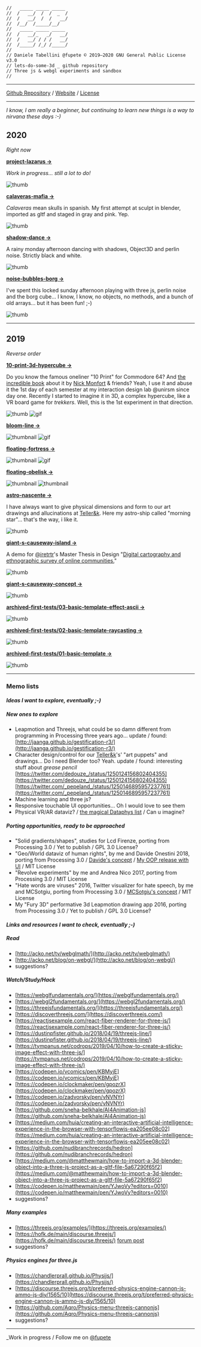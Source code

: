 ```
//   _____ _____ _____  
//  /   __/  /  /  _  /    
//  /   __/  /  /   __/  
//  /__/  /_____/__/     
//   _____ _____ _____  
//  /   __/_   _/   __/  
//  /   __/ / / /   __/  
//  /_____/ /_/ /_____/    
//                       
// Daniele Tabellini @fupete © 2019–2020 GNU General Public License v3.0
// lets-do-some-3d _ github repository
// Three js & webgl experiments and sandbox
//
```
-----

[Github Repository](https://github.com/Fupete/lets-do-some-3d) / [Website](https://fupete.github.io/lets-do-some-3d/) / [License](https://github.com/Fupete/lets-do-some-3d/blob/master/LICENSE)

-----

_I know, I am really a beginner, but continuing to learn new things is a way to nirvana these days :-)_

## 2020
_Right now_

**[project-lazarus &rarr;](./project-lazarus)**

_Work in progress... still a lot to do!_

![thumb](./project-lazarus/project-lazarus.png)

**[calaveras-mafia &rarr;](./calaveras-mafia)**

_Calaveras_ mean skulls in spanish. My first attempt at sculpt in blender, imported as gltf and staged in gray and pink. Yep.  

![thumb](./calaveras-mafia/calaveras-mafia.png)

**[shadow-dance &rarr;](./shadow-dance)**

A rainy monday afternoon dancing with shadows, Object3D and perlin noise. Strictly black and white.

![thumb](./shadow-dance/shadow-dance.png)

**[noise-bubbles-borg &rarr;](./noise-bubbles-borg)**

I've spent this locked sunday afternoon playing with three js, perlin noise and the borg cube... I know, I know, no objects, no methods, and a bunch of old arrays... but it has been fun! ;-)

![thumb](./noise-bubbles-borg/noise-bubbles-borg.png)

-----

## 2019
_Reverse order_

**[10-print-3d-hypercube &rarr;](./10-print-3d-hypercube)**

Do you know the famous oneliner "10 Print" for Commodore 64? And [the incredible book](https://10print.org/) about it by [Nick Monfort](https://nickm.com/) & friends? Yeah, I use it and abuse it the 1st day of each semester at my interaction design lab @unirsm since day one. Recently I started to imagine it in 3D, a complex hypercube, like a VR board game for _trekkers_. Well, this is the 1st experiment in that direction.

![thumb](./10-print-3d-hypercube/10-print-3d-hypercube-320.png) ![gif](./10-print-3d-hypercube/10-print-3d-hypercube.gif)


**[bloom-line &rarr;](./bloom-line)**

![thumbnail](./bloom-line/bloom-line-320.png) ![gif](./bloom-line/bloom-line.gif)


**[floating-fortress &rarr;](./floating-fortress)**

![thumbnail](./floating-fortress/floating-fortress-320.png) ![gif](./floating-fortress/floating-fortress.gif)

**[floating-obelisk &rarr;](./floating-obelisk)**

![thumbnail](./floating-obelisk/floating-obelisk-320.png) ![thumbnail](./floating-obelisk/floating-obelisk.gif)

**[astro-nascente &rarr;](./astro-nascente)**

I have always want to give physical dimensions and form to our art drawings and allucinations at  [Teller&k](https://tellerk.com/drawings). Here my astro-ship called "morning star"... that's the way, i like it.

![thumb](./astro-nascente/astro-nascente.png)

**[giant-s-causeway-island &rarr;](./giant-s-causeway-island)**

A demo for [@iretrtr](https://iretrtr.github.io/)'s Master Thesis in Design "[Digital cartography and ethnographic survey of online communities.](https://github.com/iretrtr/online-community-maps)"

![thumb](./giant-s-causeway-island/giant-s-causeway-island.png)

**[giant-s-causeway-concept &rarr;](./giant-s-causeway-concept)**

![thumb](./giant-s-causeway-concept/giant-s-causeway-concept.png)

**[archived-first-tests/03-basic-template-effect-ascii &rarr;](./archived-first-tests/03-basic-template-effect-ascii)**

![thumb](./archived-first-tests/03-basic-template-effect-ascii/03-basic-template-effect-ascii.png)

**[archived-first-tests/02-basic-template-raycasting &rarr;](./archived-first-tests/02-basic-template-raycasting)**

![thumb](./archived-first-tests/02-basic-template-raycasting/02-basic-template-raycasting.png)

**[archived-first-tests/01-basic-template &rarr;](./archived-first-tests/01-basic-template)**

![thumb](./archived-first-tests/01-basic-template/01-basic-template.png)

------

### Memo lists

#### _Ideas I want to explore, eventually ;-)_

##### New ones to explore
- Leapmotion and Threejs, what could be so damn different from programming in Processing three years ago... update / found: [http://jaanga.github.io/gestification-r3/](http://jaanga.github.io/gestification-r3/)
- Character design/control for our [Teller&k](https://tellerk.com)'s' "art puppets" and drawings... Do I need Blender too? Yeah. update / found: interesting stuff about _grease pencil_ [https://twitter.com/dedouze_/status/1250124156802404355](https://twitter.com/dedouze_/status/1250124156802404355) [https://twitter.com/_pepeland_/status/1250146895957237761](https://twitter.com/_pepeland_/status/1250146895957237761)
- Machine learning and three js?
- Responsive touchable UI opportunities... Oh I would love to see them
- Physical VR/AR dataviz? / [the magical Dataphys list](http://dataphys.org/list/) / Can u imagine?

##### Porting opportunities, ready to be approached
- "Solid gradients/shapes", studies for Lcd Firenze, porting from Processing 3.0 / Yet to publish / GPL 3.0 License?  
- "Geo/World dataviz of human rights", by me and Davide Onestini 2018, porting from Processing 3.0 / [Davide's concept](https://github.com/dsii-2017-unirsm/dsii-2017-archive/tree/master/davideonestini/making-visible) / [My OOP release with UI](https://github.com/dsii-2018-unirsm/archive/tree/master/2018/openday/opendayP3dOOP) / MIT License
- "Revolve experiments" by me and Andrea Nico 2017, porting from Processing 3.0 / MIT License
- "Hate words are viruses" 2016, Twitter visualizer for hate speech, by me and MCSotgiu, porting from Processing 3.0 / [MCSotgiu's concept](https://github.com/dsii-2016-unirsm/dsii-2016-archive/tree/master/MCSotgiu/Making-Visible) / MIT License
- My "Fury 3D" performative 3d Leapmotion drawing app 2016, porting from Processing 3.0 / Yet to publish / GPL 3.0 License?


#### _Links and resources I want to check, eventually ;-)_

##### Read
- [http://acko.net/tv/webglmath/](http://acko.net/tv/webglmath/)
- [http://acko.net/blog/on-webgl/](http://acko.net/blog/on-webgl/)
- suggestions?

##### Watch/Study/Hack
- [https://webglfundamentals.org/](https://webglfundamentals.org/)
- [https://webgl2fundamentals.org/](https://webgl2fundamentals.org/)
- [https://threejsfundamentals.org/](https://threejsfundamentals.org/)
- [https://discoverthreejs.com/](https://discoverthreejs.com/)
- [https://reactjsexample.com/react-fiber-renderer-for-three-js/](https://reactjsexample.com/react-fiber-renderer-for-three-js/)
- [https://dustinpfister.github.io/2018/04/19/threejs-line/](https://dustinpfister.github.io/2018/04/19/threejs-line/)
- [https://tympanus.net/codrops/2019/04/10/how-to-create-a-sticky-image-effect-with-three-js/](https://tympanus.net/codrops/2019/04/10/how-to-create-a-sticky-image-effect-with-three-js/)
- [https://codepen.io/vcomics/pen/KBMyjE](https://codepen.io/vcomics/pen/KBMyjE)
- [https://codepen.io/clockmaker/pen/gpozrX](https://codepen.io/clockmaker/pen/gpozrX)
- [https://codepen.io/zadvorsky/pen/vNVNYr](https://codepen.io/zadvorsky/pen/vNVNYr)
- [https://github.com/sneha-belkhale/AI4Animation-js](https://github.com/sneha-belkhale/AI4Animation-js)
- [https://medium.com/huia/creating-an-interactive-artificial-intelligence-experience-in-the-browser-with-tensorflowjs-ea205ee08c02](https://medium.com/huia/creating-an-interactive-artificial-intelligence-experience-in-the-browser-with-tensorflowjs-ea205ee08c02)
- [https://github.com/nudibranchrecords/hedron](https://github.com/nudibranchrecords/hedron)
- [https://medium.com/@matthewmain/how-to-import-a-3d-blender-object-into-a-three-js-project-as-a-gltf-file-5a67290f65f2](https://medium.com/@matthewmain/how-to-import-a-3d-blender-object-into-a-three-js-project-as-a-gltf-file-5a67290f65f2)
- [https://codepen.io/matthewmain/pen/YJwoVy?editors=0010](https://codepen.io/matthewmain/pen/YJwoVy?editors=0010)
- suggestions?

##### Many examples
- [https://threejs.org/examples/](https://threejs.org/examples/)
- [https://hofk.de/main/discourse.threejs/](https://hofk.de/main/discourse.threejs/) [forum post](https://discourse.threejs.org/t/collection-of-examples-from-discourse-threejs-org/4315)
- suggestions?

##### Physics engines for three.js
- [https://chandlerprall.github.io/Physijs/](https://chandlerprall.github.io/Physijs/)
- [https://discourse.threejs.org/t/preferred-physics-engine-cannon-js-ammo-js-diy/1565/10](https://discourse.threejs.org/t/preferred-physics-engine-cannon-js-ammo-js-diy/1565/10)
- [https://github.com/Aqro/Physics-menu-threejs-cannonjs](https://github.com/Aqro/Physics-menu-threejs-cannonjs)
- suggestions?

------

_Work in progress / Follow me on [@fupete](https://twitter.com/fupete)
